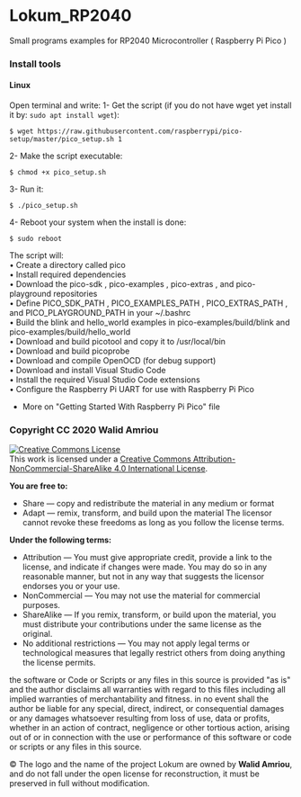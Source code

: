 # Lokum_RP2040
Small programs examples for RP2040 Microcontroller ( Raspberry Pi Pico )

### Install tools 
#### Linux 
Open terminal and write: 
1- Get the script (if you do not have wget yet install it by: ``` sudo apt install wget ```):
```
$ wget https://raw.githubusercontent.com/raspberrypi/pico-setup/master/pico_setup.sh 1
```
2- Make the script executable:
```
$ chmod +x pico_setup.sh
```
3- Run it:
```
$ ./pico_setup.sh
```
4- Reboot your system when the install is done:
```
$ sudo reboot
```
The script will:  
• Create a directory called pico  
• Install required dependencies  
• Download the pico-sdk , pico-examples , pico-extras , and pico-playground repositories  
• Define PICO_SDK_PATH , PICO_EXAMPLES_PATH , PICO_EXTRAS_PATH , and PICO_PLAYGROUND_PATH in your ~/.bashrc  
• Build the blink and hello_world examples in pico-examples/build/blink and pico-examples/build/hello_world  
• Download and build picotool and copy it to /usr/local/bin  
• Download and build picoprobe  
• Download and compile OpenOCD (for debug support)  
• Download and install Visual Studio Code   
• Install the required Visual Studio Code extensions   
• Configure the Raspberry Pi UART for use with Raspberry Pi Pico   

* More on "Getting Started With Raspberry Pi Pico" file  
 
### Copyright CC 2020 Walid Amriou

<a rel="license" href="http://creativecommons.org/licenses/by-nc-sa/4.0/"><img alt="Creative Commons License" style="border-width:0" src="https://i.creativecommons.org/l/by-nc-sa/4.0/88x31.png" /></a><br />This work is licensed under a <a rel="license" href="http://creativecommons.org/licenses/by-nc-sa/4.0/">Creative Commons Attribution-NonCommercial-ShareAlike 4.0 International License</a>.

__You are free to:__
  * Share — copy and redistribute the material in any medium or format
  * Adapt — remix, transform, and build upon the material
The licensor cannot revoke these freedoms as long as you follow the license terms.  

__Under the following terms:__
  * Attribution — You must give appropriate credit, provide a link to the license, and indicate if changes were made. You may do so in any reasonable manner, but not in any way that suggests the licensor endorses you or your use.
  * NonCommercial — You may not use the material for commercial purposes.
  * ShareAlike — If you remix, transform, or build upon the material, you must distribute your contributions under the same license as the original.
  * No additional restrictions — You may not apply legal terms or technological measures that legally restrict others from doing anything the license permits.


the software or Code or Scripts or any files in this source is provided "as is" and the author disclaims all warranties with regard to this files including all implied warranties of merchantability and fitness. in no event shall the author be liable for any special, direct, indirect, or consequential damages or any damages whatsoever resulting from loss of use, data or profits, whether in an action of contract, negligence or other tortious action, arising out of or in connection with the use or performance of this software or code or scripts or any files in this source.

© The logo and the name of the project Lokum are owned by __Walid Amriou__, and do not fall under the open license for reconstruction, it must be preserved in full without modification. 

